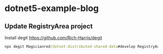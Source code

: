 # dotnet5-example-blog

## Update RegistryArea project

Install degit
https://github.com/Rich-Harris/degit

```cmd
npx degit Magicianred/dotnet-distributed-shared-data#develop RegistryArea
```
